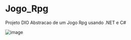 # Jogo_Rpg
Projeto DIO Abstracao de um Jogo Rpg usando .NET e C#

![image](https://user-images.githubusercontent.com/91435382/164344553-c669f830-9c09-4f3e-b9ed-ced335ea3827.png)
